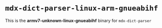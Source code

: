 # `mdx-dict-parser-linux-arm-gnueabihf`

This is the **armv7-unknown-linux-gnueabihf** binary for `mdx-dict-parser`
